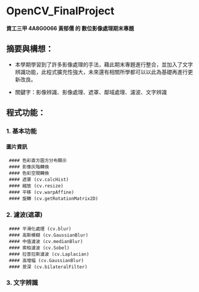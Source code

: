 # OpenCV_FinalProject
**資工三甲 4A8G0066 黃郁儒 的 數位影像處理期末專題**


## 摘要與構想：
* 本學期學習到了許多影像處理的手法，藉此期末專題進行整合，並加入了文字辨識功能，此程式擴充性強大，未來還有相關所學都可以以此為基礎再進行更新改良。

* 關鍵字：影像辨識、影像處理、遮罩、鄰域處理、濾波、文字辨識


## 程式功能：

### 1. 基本功能
#### 圖片資訊
     #### 色彩直方圖方分布顯示
     #### 影像灰階轉換
     #### 色彩空間轉換
     #### 遮罩 (cv.calcHist)
     #### 縮放 (cv.resize)
     #### 平移 (cv.warpAffine)
     #### 旋轉 (cv.getRotationMatrix2D)
      
### 2. 濾波(遮罩)
     #### 平滑化處理 (cv.blur)
     #### 高斯模糊 (cv.GaussianBlur)
     #### 中值濾波 (cv.medianBlur)
     #### 索柏濾波 (cv.Sobel)
     #### 拉普拉斯濾波 (cv.Laplacian)
     #### 高增幅 (cv.GaussianBlur)
     #### 景深 (cv.bilateralFilter)
      
### 3. 文字辨識
